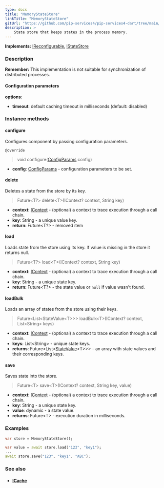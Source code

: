 ```yaml
---
type: docs
title: "MemoryStateStore"
linkTitle: "MemoryStateStore"
gitUrl: "https://github.com/pip-services4/pip-services4-dart/tree/main/pip-services4-logic-dart"
description: >
    State store that keeps states in the process memory.
---
```


**Implements:** [IReconfigurable](../../../components/config/ireconfigurable), [IStateStore](../istate_store)

### Description

**Remember:** This implementation is not suitable for synchronization of distributed processes.

#### Configuration parameters

**options**:
- **timeout**: default caching timeout in milliseconds (default: disabled)


### Instance methods

#### configure
Configures component by passing configuration parameters.

`@override`
> void configure([ConfigParams](../../../components/config/config_params) config)

- **config**: [ConfigParams](../../../components/config/config_params) - configuration parameters to be set.


#### delete
Deletes a state from the store by its key.

> Future\<T?\> delete\<T\>(IContext? context, String key)

- **context**: [IContext](../../../components/context/icontext) - (optional) a context to trace execution through a call chain.
- **key**: String - a unique value key.
- **return**: Future\<T?\> - removed item


#### load
Loads state from the store using its key.
If value is missing in the store it returns null.

> Future\<T?\> load\<T\>(IContext? context, String key)

- **context**: [IContext](../../../components/context/icontext) - (optional) a context to trace execution through a call chain.
- **key**: String - a unique state key.
- **return**: Future\<T?\> - the state value or `null` if value wasn't found.


#### loadBulk
Loads an array of states from the store using their keys.

> Future\<List\<StateValue\<T\>\>\> loadBulk\<T\>(IContext? context, List\<String\> keys)

- **context**: [IContext](../../../components/context/icontext) - (optional) a context to trace execution through a call chain.
- **keys**: List\<String\> - unique state keys.
- **returns**: Future\<List\<[StateValue](../state_value)\<T\>\>\> - an array with state values and their corresponding keys.

#### save
Saves state into the store.

> Future\<T\> save\<T\>(IContext? context, String key, value)

- **context**: [IContext](../../../components/context/icontext) - (optional) a context to trace execution through a call chain.
- **key**: String - a unique state key.
- **value**: dynamic - a state value.
- **returns**: Future\<T\> - execution duration in milliseconds.


### Examples

```dart
var store = MemoryStateStore();

var value = await store.load("123", "key1");
...
await store.save("123", "key1", "ABC");
```

### See also
- #### [ICache](../../cache/icache)
